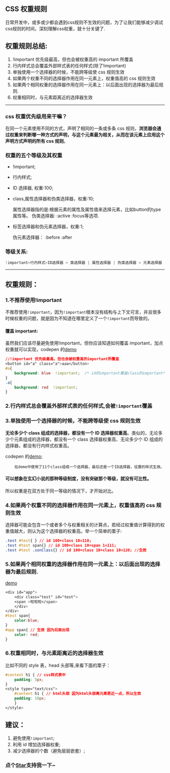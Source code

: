## CSS 权重规则

日常开发中，或多或少都会遇到css规则不生效的问题，为了让我们能够减少调试css规则的时间，深刻理解css权重，就十分关键了.

## 权重规则总结:

1. !important 优先级最高，但也会被权重高的 important 所覆盖
2. 行内样式总会覆盖外部样式表的任何样式(除了!important)
3. 单独使用一个选择器的时候，不能跨等级使 css 规则生效
4. 如果两个权重不同的选择器作用在同一元素上，权重值高的 css 规则生效
5. 如果两个相同权重的选择器作用在同一元素上：以后面出现的选择器为最后规则.
6. 权重相同时，与元素距离近的选择器生效

---

### css 权重优先级用来干嘛？

在同一个元素使用不同的方式，声明了相同的一条或多条 css 规则，**浏览器会通过权重来判断哪一种方式的声明，与这个元素最为相关，从而在该元素上应用这个声明方式声明的所有 css 规则**。

### 权重的五个等级及其权重

- !important;
- 行内样式;
- ID 选择器, 权重:100;
- class,属性选择器和伪类选择器，权重:10;

    属性选择器指的是:根据元素的属性及属性值来选择元素，比如button的type属性等。
    伪类选择器: :active :focus等选项.

- 标签选择器和伪元素选择器，权重:1;

    伪元素选择器： :before :after

### 等级关系:

```js
!important>行内样式>ID选择器 > 类选择器 | 属性选择器 | 伪类选择器 > 元素选择器
```
---

## 权重规则：

### 1.不推荐使用!important

不推荐使用`!important`，因为`!important`根本没有结构与上下文可言，并且很多时候权重的问题，就是因为不知道在哪里定义了一个`!important`而导致的。

#### 覆盖 important:

虽然我们应该尽量避免使用!important，但你应该知道如何覆盖 important，加点权重就可以实现，codepen 的[demo](https://codepen.io/OBKoro1/pen/ZoVxgQ)

```css
//!important 优先级最高，但也会被权重高的important所覆盖
<button id="a" class="a">aaa</button>
#a{
    background: blue  !important;  /* id的important覆盖class的important*/
}
.a{
    background: red  !important;
}
```

### 2.行内样式总会覆盖外部样式表的任何样式,会被`!important`覆盖

### 3.单独使用一个选择器的时候，不能跨等级使 css 规则生效

**无论多少个 class 组成的选择器，都没有一个 ID 选择器权重高**。类似的，无论多少个元素组成的选择器，都没有一个 class 选择器权重高、无论多少个 ID 组成的选择器，都没有行内样式权重高。

codepen 的[demo](https://codepen.io/OBKoro1/pen/ZoVxgQ);

        在demo中使用了11个class组成一个选择器，最后还是一个ID选择器，设置的样式生效。

#### 可以想象在玄幻小说的那种等级制度，没有突破那个等级，就没有可比性。

所以权重是在双方处于同一等级的情况下，才开始对比。

### 4.如果两个权重不同的选择器作用在同一元素上，权重值高的 css 规则生效

选择器可能会包含一个或者多个与权重相关的计算点，若经过权重值计算得到的权重值越大，则认为这个选择器的权重高。举一个简单的栗子:

```css
.test #test{ } // id 100+class 10=110;
.test #test span{} // id 100+class 10+span 1=111;
.test #test .sonClass{} // id 100+class 10+class 10=120; //生效
```
### 5.如果两个相同权重的选择器作用在同一元素上：以后面出现的选择器为最后规则.

[demo](https://codepen.io/OBKoro1/pen/jxXKez)

```css
<div id="app">
    <div class="test" id="test">
    <span >啦啦啦</span>
    </div>
</div>
#test span{
    color:blue;
}
#app span{ // 生效 因为后面出现
    color: red;
}
```

### 6.权重相同时，与元素距离近的选择器生效

比如不同的 style 表，head 头部等,来看下面的栗子：

```css
#content h1 { // css样式表中
    padding: 5px;
}
<style type="text/css">
    #content h1 { // html头部 因为html头部离元素更近一点，所以生效
    padding: 10px;
    }
</style>
```

## 建议：

1. 避免使用`!important`;
2. 利用 id 增加选择器权重;
3. 减少选择器的个数（避免层层嵌套）;
<!-- 特殊字符串：用于修改/删除markdown的结尾提示语-OBKoro1 -->
### 点个[Star](https://github.com/OBKoro1/web_accumulate)支持我一下~

<!-- '特殊字符串：用于删除编译后的issue组件-OBKoro1 -->
<!-- more -->
<comment-comment/>
